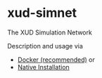 xud-simnet
============
The XUD Simulation Network

Description and usage via
* [Docker (recommended)](https://github.com/ExchangeUnion/xud/wiki/Docker) or
* [Native Installation](https://github.com/ExchangeUnion/xud/wiki/SimNet)
